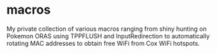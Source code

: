 # macros
My private collection of various macros ranging from shiny hunting on Pokemon ORAS using TPPFLUSH and InputRedirection to automatically rotating MAC addresses to obtain free WiFi from Cox WiFi hotspots.
